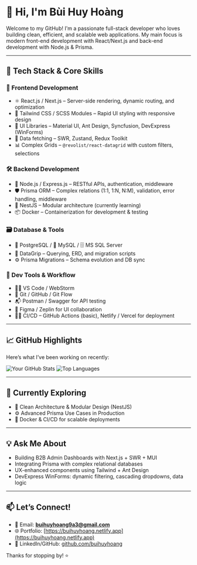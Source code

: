 # 👋 Hi, I'm Bùi Huy Hoàng

Welcome to my GitHub! I'm a passionate full-stack developer who loves building clean, efficient, and scalable web applications. My main focus is modern front-end development with React/Next.js and back-end development with Node.js & Prisma.

---

## 🚀 Tech Stack & Core Skills

### 🧠 Frontend Development
- ⚛️ React.js / Next.js – Server-side rendering, dynamic routing, and optimization
- 💨 Tailwind CSS / SCSS Modules – Rapid UI styling with responsive design
- 🎨 UI Libraries – Material UI, Ant Design, Syncfusion, DevExpress (WinForms)
- 🔁 Data fetching – SWR, Zustand, Redux Toolkit
- 📊 Complex Grids – `@revolist/react-datagrid` with custom filters, selections

### 🛠 Backend Development
- 🧱 Node.js / Express.js – RESTful APIs, authentication, middleware
- 🛡 Prisma ORM – Complex relations (1:1, 1:N, N:M), validation, error handling, middleware
- 🧭 NestJS – Modular architecture (currently learning)
- 📦 Docker – Containerization for development & testing

### 🗃️ Database & Tools
- 🐘 PostgreSQL / 🐬 MySQL / 🗄 MS SQL Server
- 🧠 DataGrip – Querying, ERD, and migration scripts
- ⚙️ Prisma Migrations – Schema evolution and DB sync

### 🧰 Dev Tools & Workflow
- 🧑‍💻 VS Code / WebStorm
- 🔁 Git / GitHub / Git Flow
- 📬 Postman / Swagger for API testing
- 🎨 Figma / Zeplin for UI collaboration
- 🧑‍🔧 CI/CD – GitHub Actions (basic), Netlify / Vercel for deployment

---

## 📈 GitHub Highlights

Here’s what I’ve been working on recently:

![Your GitHub Stats](https://github-readme-stats.vercel.app/api?username=buihuyhoang&show_icons=true&theme=radical)
![Top Languages](https://github-readme-stats.vercel.app/api/top-langs/?username=buihuyhoang&layout=compact&theme=radical)

---

## 🌱 Currently Exploring

- 🧩 Clean Architecture & Modular Design (NestJS)
- ⚙️ Advanced Prisma Use Cases in Production
- 🐳 Docker & CI/CD for scalable deployments

---

## 💡 Ask Me About

- Building B2B Admin Dashboards with Next.js + SWR + MUI
- Integrating Prisma with complex relational databases
- UX-enhanced components using Tailwind + Ant Design
- DevExpress WinForms: dynamic filtering, cascading dropdowns, data logic

---

## 📫 Let’s Connect!

- 📧 Email: **buihuyhoang9a3@gmail.com**
- 🌐 Portfolio: [https://buihuyhoang.netlify.app](https://buihuyhoang.netlify.app)
- 💼 LinkedIn/GitHub: [github.com/buihuyhoang](https://github.com/buihuyhoang1107)

Thanks for stopping by! ⭐️
